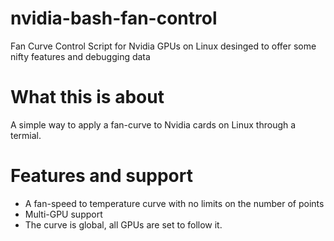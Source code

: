 # nvidia-bash-fan-control
Fan Curve Control Script for Nvidia GPUs on Linux desinged to offer some nifty features and debugging data

# What this is about
A simple way to apply a fan-curve to Nvidia cards on Linux through a termial.

# Features and support
- A fan-speed to temperature curve with no limits on the number of points
- Multi-GPU support
- The curve is global, all GPUs are set to follow it.
